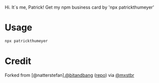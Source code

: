 Hi. It´s me, Patrick! Get my npm business card by 'npx patrickthumeyer'

# Usage

```bash
npx patrickthumeyer
```

# Credit

Forked from [@natterstefan],[@bitandbang](https://twitter.com/bitandbang/status/1075473070368919552)
([repo](https://github.com/bnb/bitandbang)) via [@mxstbr](https://github.com/mxstbr/)
